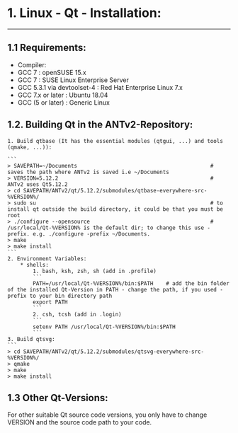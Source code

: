 # 1. Linux - Qt - Installation:
***
## 1.1 Requirements:
* Compiler:
* GCC 7                    : openSUSE 15.x
* GCC 7                    : SUSE Linux Enterprise Server
* GCC 5.3.1 via devtoolset-4   : Red Hat Enterprise Linux 7.x
* GCC 7.x or later         : Ubuntu 18.04
* GCC (5 or later)         : Generic Linux

## 1.2. Building Qt in the ANTv2-Repository:
    1. Build qtbase (It has the essential modules (qtgui, ...) and tools (qmake, ...)):
    
    ```
    > SAVEPATH=~/Documents                                          # saves the path where ANTv2 is saved i.e ~/Documents
    > VERSION=5.12.2                                                # ANTv2 uses Qt5.12.2 
    > cd SAVEPATH/ANTv2/qt/5.12.2/submodules/qtbase-everywhere-src-%VERSION%/
    > sudo su                                                       # to install qt outside the build directory, it could be that you must be root
    > ./configure --opensource                                      # /usr/local/Qt-%VERSION% is the default dir; to change this use -prefix. e.g. ./configure -prefix ~/Documents.
    > make
    > make install
    ```
    2. Environment Variables:
        * shells:
            1. bash, ksh, zsh, sh (add in .profile)
            ```
            PATH=/usr/local/Qt-%VERSION%/bin:$PATH    # add the bin folder of the installed Qt-Version in PATH - change the path, if you used -prefix to your bin directory path 
            export PATH
            ```
            2. csh, tcsh (add in .login)
            ```
            setenv PATH /usr/local/Qt-%VERSION%/bin:$PATH
            ```
    3. Build qtsvg:
    ```
    > cd SAVEPATH/ANTv2/qt/5.12.2/submodules/qtsvg-everywhere-src-%VERSION%/
    > qmake
    > make
    > make install

## 1.3 Other Qt-Versions:
For other suitable Qt source code versions, you only have to change VERSION and the source code path to your code.
